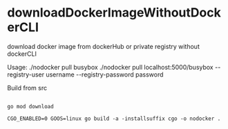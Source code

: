 # downloadDockerImageWithoutDockerCLI
download docker image from dockerHub or private registry without dockerCLI

Usage:
./nodocker pull busybox
./nodocker pull localhost:5000/busybox  --registry-user username --registry-password password


Build from src
```shell script

go mod download

CGO_ENABLED=0 GOOS=linux go build -a -installsuffix cgo -o nodocker .
```
